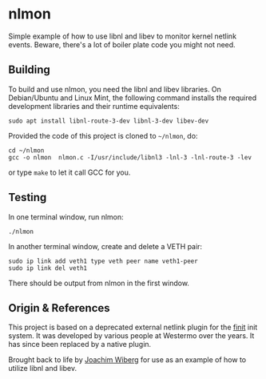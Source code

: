 nlmon
=====

Simple example of how to use libnl and libev to monitor kernel netlink
events.  Beware, there's a lot of boiler plate code you might not need.


Building
--------

To build and use nlmon, you need the libnl and libev libraries.  On
Debian/Ubuntu and Linux Mint, the following command installs the
required development libraries and their runtime equivalents:

    sudo apt install libnl-route-3-dev libnl-3-dev libev-dev

Provided the code of this project is cloned to `~/nlmon`, do:

    cd ~/nlmon
    gcc -o nlmon  nlmon.c -I/usr/include/libnl3 -lnl-3 -lnl-route-3 -lev

or type `make` to let it call GCC for you.


Testing
-------

In one terminal window, run nlmon:

    ./nlmon

In another terminal window, create and delete a VETH pair:

    sudo ip link add veth1 type veth peer name veth1-peer
    sudo ip link del veth1

There should be output from nlmon in the first window.


Origin & References
-------------------

This project is based on a deprecated external netlink plugin for the
[finit][] init system.  It was developed by various people at Westermo
over the years.  It has since been replaced by a native plugin.

Brought back to life by [Joachim Wiberg][] for use as an example of how
to utilize libnl and libev.

[finit]:          https://github.com/troglobit/finit
[Joachim Wiberg]: http://troglobit.com
